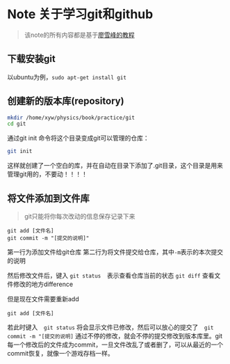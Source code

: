 # Note 关于学习git和github
> 该note的所有内容都是基于[廖雪峰的教程](https://www.liaoxuefeng.com/wiki/0013739516305929606dd18361248578c67b8067c8c017b000/0013743256916071d599b3aed534aaab22a0db6c4e07fd0000)

## 下载安装git
以ubuntu为例，`sudo apt-get install git`
## 创建新的版本库(repository)
```bash
mkdir /home/xyw/physics/book/practice/git
cd git
```
通过git init 命令将这个目录变成git可以管理的仓库：
```bash 
git init
```
这样就创建了一个空白的库，并在自动在目录下添加了.git目录，这个目录是用来管理git用的，不要动！！！！

## 将文件添加到文件库

> git只能将你每次改动的信息保存记录下来

```git
git add [文件名]
git commit -m "[提交的说明]"
```

第一行为添加文件给git仓库
第二行为将文件提交给仓库，其中`-m`表示的本次提交的说明

然后修改文件后，键入
`git status`　表示查看仓库当前的状态
`git diff` 查看文件修改的地方difference

但是现在文件需要重新add
```git
git add [文件名]
```
若此时键入　`git status` 将会显示文件已修改，然后可以放心的提交了　`git commit -m "[提交的说明]`
通过不停的修改，就会不停的提交修改到版本库里。git每一个修改后的文件成为commit，一旦文件改乱了或者删了，可以从最近的一个commit恢复，就像一个游戏存档一样。
